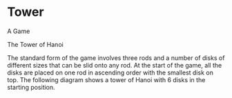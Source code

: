 # Tower
A Game

The Tower of Hanoi

The standard form of the game involves three rods and a number of disks of different sizes that can be slid onto any rod. At the start of the game, all the disks are placed on one rod in ascending order with the smallest disk on top. The following diagram shows a tower of Hanoi with 6 disks in the starting position.
